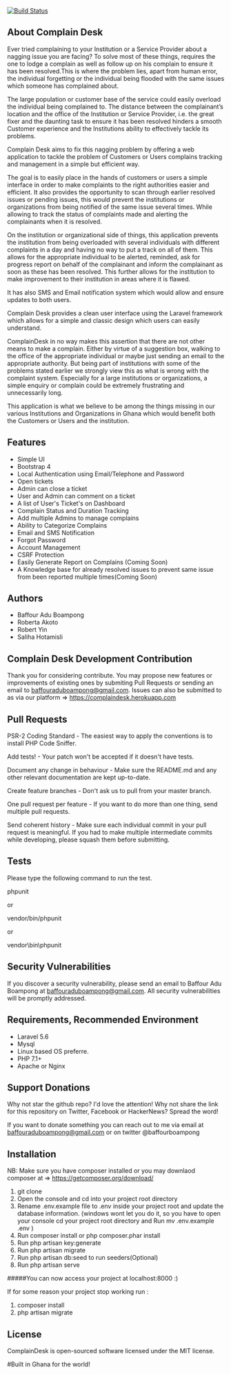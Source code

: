 [![Build Status](https://travis-ci.org/BaffourAdu/ComplainDesk.svg?branch=master)](https://travis-ci.org/BaffourAdu/ComplainDesk)

About Complain Desk
--------------------------------------------
Ever tried complaining to your Institution or a Service Provider about a nagging issue you are facing? To solve most of these things, requires the one to lodge a complain as well as follow up on his complain to ensure it has been resolved.This is where the problem lies, apart from human error, the individual forgetting or the individual being flooded with the same issues which someone has complained about.

The large population or customer base of the service could easily overload the individual being complained to. The distance between the complainant’s location and the office of the Institution or Service Provider, i.e. the great fixer and the daunting task to ensure it has been resolved hinders a smooth Customer experience and the Institutions ability to effectively tackle its problems.

Complain Desk aims to fix this nagging problem by offering a web application to tackle the problem of Customers or Users complains tracking and management in a simple but efficient way.

The goal is to easily place in the hands of customers or users a simple interface in order to make complaints to the right authorities easier and efficient. It also provides the opportunity to scan through earlier resolved issues or pending issues, this would prevent the institutions or organizations from being notified of the same issue several times. While allowing to track the status of complaints made and alerting the complainants when it is resolved.

On the institution or organizational side of things, this application prevents the institution from being overloaded with several individuals with different complaints in a day and having no way to put a track on all of them. This allows for the appropriate individual to be alerted, reminded, ask for progress report on behalf of the complainant and inform the complainant as soon as these has been resolved. This further allows for the institution to make improvement to their institution in areas where it is flawed.

It has also SMS and Email notification system which would allow and ensure updates to both users.

Complain Desk provides a clean user interface using the Laravel framework which allows for a simple and classic design which users can easily understand. 

ComplainDesk in no way makes this assertion that there are not other means to make a complain. Either by virtue of a suggestion box, walking to the office of the appropriate individual or maybe just sending an email to the appropriate authority. But being part of institutions with some of the problems stated earlier we strongly view this as what is wrong with the complaint system. Especially for a large institutions or organizations, a simple enquiry or complain could be extremely frustrating and unnecessarily long.

This application is what we believe to be among the things missing in our various Institutions and Organizations in Ghana which would benefit both the Customers or Users and the institution.


Features
---------------------------------------------
* Simple UI
* Bootstrap 4
* Local Authentication using Email/Telephone and Password
* Open tickets
* Admin can close a ticket
* User and Admin can comment on a ticket
* A list of User's Ticket's on Dashboard
* Complain Status and Duration Tracking
* Add multiple Admins to manage complains
* Ability to Categorize Complains
* Email and SMS Notification
* Forgot Password
* Account Management
* CSRF Protection
* Easily Generate Report on Complains (Coming Soon)
* A Knowledge base for already resolved issues to prevent same issue from been reported multiple times(Coming Soon)


Authors
----------------------------------------------
* Baffour Adu Boampong
* Roberta Akoto
* Robert Yin
* Saliha Hotamisli


Complain Desk Development Contribution
----------------------------------------------
Thank you for considering contribute. You may propose new features or improvements of existing ones by submiting Pull Requests or sending an email to baffouraduboampong@gmail.com. Issues can also be submitted to as via our platform => https://complaindesk.herokuapp.com 

Pull Requests
----------------------------------------------
PSR-2 Coding Standard - The easiest way to apply the conventions is to install PHP Code Sniffer.

Add tests! - Your patch won't be accepted if it doesn't have tests.

Document any change in behaviour - Make sure the README.md and any other relevant documentation are kept up-to-date.

Create feature branches - Don't ask us to pull from your master branch.

One pull request per feature - If you want to do more than one thing, send multiple pull requests.

Send coherent history - Make sure each individual commit in your pull request is meaningful. If you had to make multiple intermediate commits while developing, please squash them before submitting.

Tests
---------------------------------------------
Please type the following command to run the test.

phpunit

or

vendor/bin/phpunit

or

vendor\bin\phpunit


Security Vulnerabilities
----------------------------------------------
If you discover a security vulnerability, please send an email to Baffour Adu Boampong at baffouraduboampong@gmail.com. 
All security vulnerabilities will be promptly addressed.


Requirements, Recommended Environment
----------------------------------------------
* Laravel 5.6
* Mysql
* Linux based OS preferre.
* PHP 7.1+
* Apache or Nginx


Support Donations
----------------------------------------------
Why not star the github repo? I'd love the attention! Why not share the link for this repository on Twitter, Facebook or HackerNews? Spread the word!

If you want to donate something you can reach out to me via email at baffouraduboampong@gmail.com or on twitter @baffourboampong


Installation
----------------------------------------------

NB: Make sure you have composer installed or you may downlaod composer at => https://getcomposer.org/download/

1. git clone <repo-url>
2. Open the console and cd into your project root directory
3. Rename .env.example file to .env inside your project root and update the database information. 
    (windows wont let you do it, so you have to open your console cd your project root directory and Run mv .env.example .env )
4. Run composer install or php composer.phar install
5. Run php artisan key:generate
6. Run php artisan migrate
7. Run php artisan db:seed to run seeders(Optional)
8. Run php artisan serve

#####You can now access your project at localhost:8000 :)

If for some reason your project stop working run :
1. composer install
2. php artisan migrate


License
----------------------------------------------
ComplainDesk is open-sourced software licensed under the MIT license.


#Built in Ghana for the world!
